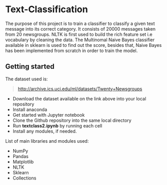 # Text-Classification
The purpose of this project is to train a classifier to classify a given text message into its correct category. 
It consists of 20000 messages taken from 20 newsgroups. NLTK is first used to build the rich feature set i.e vocabulary by cleaning the data. The Multinomal Naive Bayes classifier available in sklearn is used to find out the score, besides that, Naive Bayes has been implemented from scratch in order to train the model.

## Getting started
The dataset used is:
> http://archive.ics.uci.edu/ml/datasets/Twenty+Newsgroups

- Download the dataset available on the link above into your local repository
- Install anaconda
- Get started with Jupyter notebook
- Clone the Github repository into the same local directory
- Run **textclass2.ipynb** by running each cell
- Install any modules, if needed.
 
 List of main libraries and modules used:
 - NumPy
 - Pandas
 - Matplotlib
 - NLTK
 - Sklearn
 - Collections
 
 
